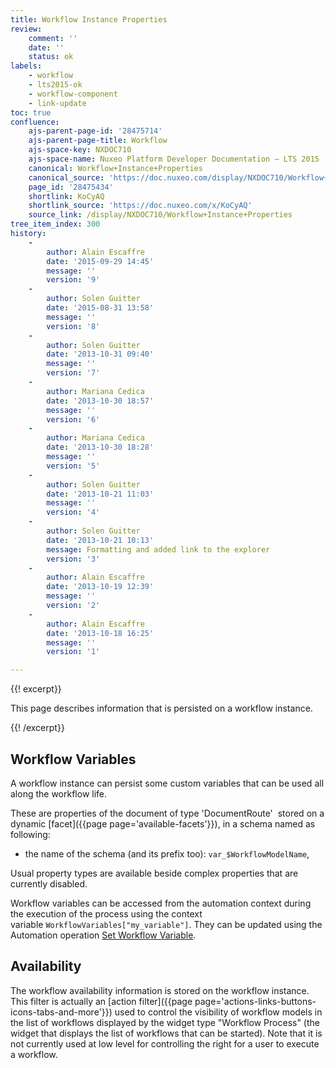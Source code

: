 ```yaml
---
title: Workflow Instance Properties
review:
    comment: ''
    date: ''
    status: ok
labels:
    - workflow
    - lts2015-ok
    - workflow-component
    - link-update
toc: true
confluence:
    ajs-parent-page-id: '28475714'
    ajs-parent-page-title: Workflow
    ajs-space-key: NXDOC710
    ajs-space-name: Nuxeo Platform Developer Documentation — LTS 2015
    canonical: Workflow+Instance+Properties
    canonical_source: 'https://doc.nuxeo.com/display/NXDOC710/Workflow+Instance+Properties'
    page_id: '28475434'
    shortlink: KoCyAQ
    shortlink_source: 'https://doc.nuxeo.com/x/KoCyAQ'
    source_link: /display/NXDOC710/Workflow+Instance+Properties
tree_item_index: 300
history:
    -
        author: Alain Escaffre
        date: '2015-09-29 14:45'
        message: ''
        version: '9'
    -
        author: Solen Guitter
        date: '2015-08-31 13:58'
        message: ''
        version: '8'
    -
        author: Solen Guitter
        date: '2013-10-31 09:40'
        message: ''
        version: '7'
    -
        author: Mariana Cedica
        date: '2013-10-30 18:57'
        message: ''
        version: '6'
    -
        author: Mariana Cedica
        date: '2013-10-30 18:28'
        message: ''
        version: '5'
    -
        author: Solen Guitter
        date: '2013-10-21 11:03'
        message: ''
        version: '4'
    -
        author: Solen Guitter
        date: '2013-10-21 10:13'
        message: Formatting and added link to the explorer
        version: '3'
    -
        author: Alain Escaffre
        date: '2013-10-19 12:39'
        message: ''
        version: '2'
    -
        author: Alain Escaffre
        date: '2013-10-18 16:25'
        message: ''
        version: '1'

---
```

{{! excerpt}}

This page describes information that is persisted on a workflow instance.

{{! /excerpt}}

## Workflow Variables

A workflow instance can persist some custom variables that can be used all along the workflow life.

These are properties of the document of type 'DocumentRoute'&nbsp; stored on a dynamic [facet]({{page page='available-facets'}}), in a schema named as following:

*   the name of the schema (and its prefix too): `var_$WorkflowModelName`,

Usual property types are available beside complex properties that are currently disabled.

Workflow variables can be accessed from the automation context during the execution of the process using the context variable&nbsp;`WorkflowVariables["my_variable"]`. They can be updated using the Automation operation [Set Workflow Variable](http://explorer.nuxeo.org/nuxeo/site/distribution/Nuxeo%20Platform-7.10/viewOperation/Context.SetWorkflowVar).

## Availability

The workflow availability information is stored on the workflow instance. This filter is actually an [action filter]({{page page='actions-links-buttons-icons-tabs-and-more'}}) used to control the visibility of workflow models in the list of workflows displayed by the widget type "Workflow Process" (the widget that displays the list of workflows that can be started). Note that it is not currently used at low level for controlling the right for a user to execute a workflow.

&nbsp;
